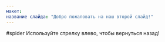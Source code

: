 ```yaml
---
макет: 
название слайда: "Добро пожаловать на наш второй слайд!"
---
```

 #spider
Используйте стрелку влево, чтобы вернуться назад!
